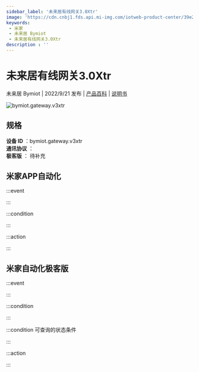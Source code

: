 ```yaml
---
sidebar_label: '未来居有线网关3.0Xtr'
image: 'https://cdn.cnbj1.fds.api.mi-img.com/iotweb-product-center/39e2403f734d6a593da3a374b12bd2f5_1663555439054.png?GalaxyAccessKeyId=AKVGLQWBOVIRQ3XLEW&Expires=9223372036854775807&Signature=w3oVvwRWsbFSdiH/TWADMJvk3Ps='
keywords: 
 - 米家
 - 未来居 Bymiot
 - 未来居有线网关3.0Xtr
description : ''
---
```

# 未来居有线网关3.0Xtr

未来居 Bymiot | 2022/9/21 发布 | [产品百科](https://home.mi.com/webapp/content/baike/product/index.html?model=bymiot.gateway.v3xtr/) | [说明书](https://home.mi.com/views/introduction.html?model=bymiot.gateway.v3xtr&region=cn)

![bymiot.gateway.v3xtr](https://cdn.cnbj1.fds.api.mi-img.com/iotweb-product-center/39e2403f734d6a593da3a374b12bd2f5_1663555439054.png?GalaxyAccessKeyId=AKVGLQWBOVIRQ3XLEW&Expires=9223372036854775807&Signature=w3oVvwRWsbFSdiH/TWADMJvk3Ps=)

## 规格  
> 
**设备 ID** ：bymiot.gateway.v3xtr  
**通讯协议** ：  
**极客版**  ： 待补充 


## 米家APP自动化  

:::event  

:::

:::condition  

:::

:::action   

:::

## 米家自动化极客版  

:::event  

:::

:::condition  

:::

:::condition 可查询的状态条件  

:::

:::action  

:::

        
